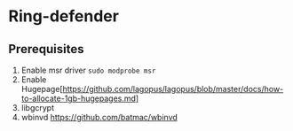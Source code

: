 # Ring-defender

## Prerequisites
1. Enable msr driver
``` sudo modprobe msr ```
2. Enable Hugepage[https://github.com/lagopus/lagopus/blob/master/docs/how-to-allocate-1gb-hugepages.md]
3. libgcrypt
4. wbinvd https://github.com/batmac/wbinvd